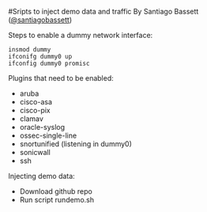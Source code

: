 #Sripts to inject demo data and traffic
By Santiago Bassett ([@santiagobassett](https://twitter.com/santiagobassett))

Steps to enable a dummy network interface:
```
insmod dummy
ifconifg dummy0 up
ifconfig dummy0 promisc
```

Plugins that need to be enabled:
- aruba
- cisco-asa
- cisco-pix
- clamav
- oracle-syslog
- ossec-single-line
- snortunified (listening in dummy0)
- sonicwall
- ssh

Injecting demo data:
- Download github repo
- Run script rundemo.sh
